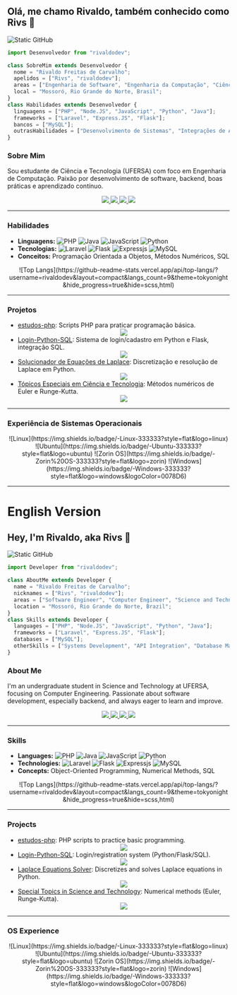 ## Olá, me chamo Rivaldo, também conhecido como Rivs 👋
<img src="https://img.shields.io/static/v1?label=Overview&message=rivaldodev&color=2e2e3a&style=for-the-badge&logo=GitHub&logoColor=f8efd4" alt="Static GitHub">

```js
import Desenvolvedor from "rivaldodev";

class SobreMim extends Desenvolvedor {
  nome = "Rivaldo Freitas de Carvalho";
  apelidos = ["Rivs", "rivaldodev"];
  areas = ["Engenharia de Software", "Engenharia da Computação", "Ciência e Tecnologia"];
  local = "Mossoró, Rio Grande do Norte, Brasil";
}
class Habilidades extends Desenvolvedor {
  linguagens = ["PHP", "Node.JS", "JavaScript", "Python", "Java"];
  frameworks = ["Laravel", "Express.JS", "Flask"];
  bancos = ["MySQL"];
  outrasHabilidades = ["Desenvolvimento de Sistemas", "Integrações de API", "Gerenciamento de Banco de Dados"];
}
```

### Sobre Mim

Sou estudante de Ciência e Tecnologia (UFERSA) com foco em Engenharia de Computação. Paixão por desenvolvimento de software, backend, boas práticas e aprendizado contínuo.

<p align="center">
  <a href="mailto:rivaldo.freitas.106@gmail.com" title="Gmail">
    <img src="https://img.shields.io/badge/-Gmail-FF0000?style=flat-square&logo=gmail&logoColor=white"/>
  </a>
  <a href="https://www.linkedin.com/in/lrivsl" title="LinkedIn">
    <img src="https://img.shields.io/badge/-Linkedin-0e76a8?style=flat-square&logo=linkedin&logoColor=white"/>
  </a>
  <a href="https://api.whatsapp.com/send?phone=+5585988025690" title="WhatsApp">
    <img src="https://img.shields.io/badge/-WhatsApp-25d366?style=flat-square&logo=whatsapp&logoColor=white"/>
  </a>
  <a href="https://instagram.com/lrivsl" title="Instagram">
    <img src="https://img.shields.io/badge/-Instagram-DF0174?style=flat-square&logo=instagram&logoColor=white"/>
  </a>
</p>

---

### Habilidades

- **Linguagens:** ![PHP](https://img.shields.io/badge/-PHP-333333?style=flat&logo=PHP) ![Java](https://img.shields.io/badge/-Java-333333?style=flat&logo=openjdk&logoColor=007396) ![JavaScript](https://img.shields.io/badge/-JavaScript-333333?style=flat&logo=javascript&logoColor=F7DF1E) ![Python](https://img.shields.io/badge/-Python-333333?style=flat&logo=python&logoColor=3776AB)
- **Tecnologias:** ![Laravel](https://img.shields.io/badge/-Laravel-333333?style=flat&logo=laravel) ![Flask](https://img.shields.io/badge/-Flask-333333?style=flat&logo=flask) ![Expressjs](https://img.shields.io/badge/-Express.js-333333?style=flat&logo=express) ![MySQL](https://img.shields.io/badge/-MySQL-333333?style=flat&logo=mysql)
- **Conceitos:** Programação Orientada a Objetos, Métodos Numéricos, SQL

<div align="center">
  ![Top Langs](https://github-readme-stats.vercel.app/api/top-langs/?username=rivaldodev&layout=compact&langs_count=9&theme=tokyonight&hide_progress=true&hide=scss,html)
</div>

---

### Projetos

- [estudos-php](https://github.com/rivaldodev/estudos-php): Scripts PHP para praticar programação básica.
  <div align="center">
    <a href="https://github.com/rivaldodev/estudos-php">
      <img src="https://github-readme-stats.vercel.app/api/pin/?username=rivaldodev&repo=estudos-php&theme=tokyonight"/>
    </a>
  </div>
- [Login-Python-SQL](https://github.com/rivaldodev/Login-Python-SQL): Sistema de login/cadastro em Python e Flask, integração SQL.
  <div align="center">
    <a href="https://github.com/rivaldodev/Login-Python-SQL">
      <img src="https://github-readme-stats.vercel.app/api/pin/?username=rivaldodev&repo=Login-Python-SQL&theme=tokyonight"/>
    </a>
  </div>
- [Solucionador de Equações de Laplace](https://github.com/rivaldodev/atividade-python): Discretização e resolução de Laplace em Python.
  <div align="center">
    <a href="https://github.com/rivaldodev/atividade-python">
      <img src="https://github-readme-stats.vercel.app/api/pin/?username=rivaldodev&repo=atividade-python&theme=tokyonight"/>
    </a>
  </div>
- [Tópicos Especiais em Ciência e Tecnologia](https://github.com/rivaldodev/T-picos-Especiais-em-Ci-ncia-e-Tecnologia): Métodos numéricos de Euler e Runge-Kutta.
  <div align="center">
    <a href="https://github.com/rivaldodev/T-picos-Especiais-em-Ci-ncia-e-Tecnologia">
      <img src="https://github-readme-stats.vercel.app/api/pin/?username=rivaldodev&repo=T-picos-Especiais-em-Ci-ncia-e-Tecnologia&theme=tokyonight"/>
    </a>
  </div>

---

### Experiência de Sistemas Operacionais

<div align="center">
  ![Linux](https://img.shields.io/badge/-Linux-333333?style=flat&logo=linux)
  ![Ubuntu](https://img.shields.io/badge/-Ubuntu-333333?style=flat&logo=ubuntu)
  ![Zorin OS](https://img.shields.io/badge/-Zorin%20OS-333333?style=flat&logo=zorin)
  ![Windows](https://img.shields.io/badge/-Windows-333333?style=flat&logo=windows&logoColor=0078D6)
</div>

-----

# **English Version**

## Hey, I'm Rivaldo, aka Rivs 👋
<img src="https://img.shields.io/static/v1?label=Overview&message=rivaldodev&color=2e2e3a&style=for-the-badge&logo=GitHub&logoColor=f8efd4" alt="Static GitHub">

```js
import Developer from "rivaldodev";

class AboutMe extends Developer {
  name = "Rivaldo Freitas de Carvalho";
  nicknames = ["Rivs", "rivaldodev"];
  areas = ["Software Engineer", "Computer Engineer", "Science and Technology"];
  location = "Mossoró, Rio Grande do Norte, Brazil";
}
class Skills extends Developer {
  languages = ["PHP", "Node.JS", "JavaScript", "Python", "Java"];
  frameworks = ["Laravel", "Express.JS", "Flask"];
  databases = ["MySQL"];
  otherSkills = ["Systems Development", "API Integration", "Database Management"];
}
```

### About Me

I'm an undergraduate student in Science and Technology at UFERSA, focusing on Computer Engineering. Passionate about software development, especially backend, and always eager to learn and improve.

<p align="center">
  <a href="mailto:rivaldo.freitas.106@gmail.com" title="Gmail">
    <img src="https://img.shields.io/badge/-Gmail-FF0000?style=flat-square&logo=gmail&logoColor=white"/>
  </a>
  <a href="https://www.linkedin.com/in/lrivsl" title="LinkedIn">
    <img src="https://img.shields.io/badge/-Linkedin-0e76a8?style=flat-square&logo=linkedin&logoColor=white"/>
  </a>
  <a href="https://api.whatsapp.com/send?phone=+5585988025690" title="WhatsApp">
    <img src="https://img.shields.io/badge/-WhatsApp-25d366?style=flat-square&logo=whatsapp&logoColor=white"/>
  </a>
  <a href="https://instagram.com/lrivsl" title="Instagram">
    <img src="https://img.shields.io/badge/-Instagram-DF0174?style=flat-square&logo=instagram&logoColor=white"/>
  </a>
</p>

---

### Skills

- **Languages:** ![PHP](https://img.shields.io/badge/-PHP-333333?style=flat&logo=PHP) ![Java](https://img.shields.io/badge/-Java-333333?style=flat&logo=openjdk&logoColor=007396) ![JavaScript](https://img.shields.io/badge/-JavaScript-333333?style=flat&logo=javascript&logoColor=F7DF1E) ![Python](https://img.shields.io/badge/-Python-333333?style=flat&logo=python&logoColor=3776AB)
- **Technologies:** ![Laravel](https://img.shields.io/badge/-Laravel-333333?style=flat&logo=laravel) ![Flask](https://img.shields.io/badge/-Flask-333333?style=flat&logo=flask) ![Expressjs](https://img.shields.io/badge/-Express.js-333333?style=flat&logo=express) ![MySQL](https://img.shields.io/badge/-MySQL-333333?style=flat&logo=mysql)
- **Concepts:** Object-Oriented Programming, Numerical Methods, SQL

<div align="center">
  ![Top Langs](https://github-readme-stats.vercel.app/api/top-langs/?username=rivaldodev&layout=compact&langs_count=9&theme=tokyonight&hide_progress=true&hide=scss,html)
</div>

---

### Projects

- [estudos-php](https://github.com/rivaldodev/estudos-php): PHP scripts to practice basic programming.
  <div align="center">
    <a href="https://github.com/rivaldodev/estudos-php">
      <img src="https://github-readme-stats.vercel.app/api/pin/?username=rivaldodev&repo=estudos-php&theme=tokyonight"/>
    </a>
  </div>
- [Login-Python-SQL](https://github.com/rivaldodev/Login-Python-SQL): Login/registration system (Python/Flask/SQL).
  <div align="center">
    <a href="https://github.com/rivaldodev/Login-Python-SQL">
      <img src="https://github-readme-stats.vercel.app/api/pin/?username=rivaldodev&repo=Login-Python-SQL&theme=tokyonight"/>
    </a>
  </div>
- [Laplace Equations Solver](https://github.com/rivaldodev/atividade-python): Discretizes and solves Laplace equations in Python.
  <div align="center">
    <a href="https://github.com/rivaldodev/atividade-python">
      <img src="https://github-readme-stats.vercel.app/api/pin/?username=rivaldodev&repo=atividade-python&theme=tokyonight"/>
    </a>
  </div>
- [Special Topics in Science and Technology](https://github.com/rivaldodev/T-picos-Especiais-em-Ci-ncia-e-Tecnologia): Numerical methods (Euler, Runge-Kutta).
  <div align="center">
    <a href="https://github.com/rivaldodev/T-picos-Especiais-em-Ci-ncia-e-Tecnologia">
      <img src="https://github-readme-stats.vercel.app/api/pin/?username=rivaldodev&repo=T-picos-Especiais-em-Ci-ncia-e-Tecnologia&theme=tokyonight"/>
    </a>
  </div>

---

### OS Experience

<div align="center">
  ![Linux](https://img.shields.io/badge/-Linux-333333?style=flat&logo=linux)
  ![Ubuntu](https://img.shields.io/badge/-Ubuntu-333333?style=flat&logo=ubuntu)
  ![Zorin OS](https://img.shields.io/badge/-Zorin%20OS-333333?style=flat&logo=zorin)
  ![Windows](https://img.shields.io/badge/-Windows-333333?style=flat&logo=windows&logoColor=0078D6)
</div>
